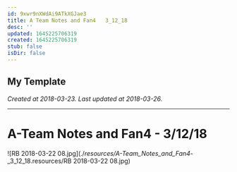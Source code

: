 ```yaml
---
id: 9xwr9nXWdAi9ATkXGJae3
title: A Team Notes and Fan4   3_12_18
desc: ''
updated: 1645225706319
created: 1645225706319
stub: false
isDir: false
---
```

My Template
---

_Created at 2018-03-23._
_Last updated at 2018-03-26._




---

# A-Team Notes and Fan4 - 3/12/18


![RB 2018-03-22 08.jpg](./_resources/A-Team_Notes_and_Fan4_-_3_12_18.resources/RB 2018-03-22 08.jpg)

